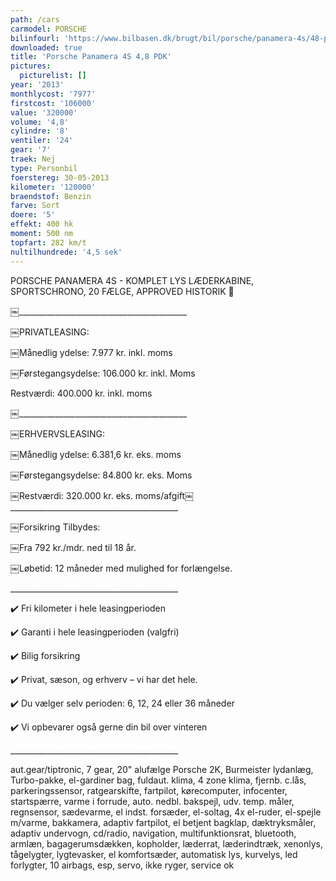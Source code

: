 ```yaml
---
path: /cars
carmodel: PORSCHE
bilinfourl: 'https://www.bilbasen.dk/brugt/bil/porsche/panamera-4s/48-pdk-5d/4125477'
downloaded: true
title: 'Porsche Panamera 4S 4,8 PDK'
pictures:
  picturelist: []
year: '2013'
monthlycost: '7977'
firstcost: '106000'
value: '320000'
volume: '4,8'
cylindre: '8'
ventiler: '24'
gear: '7'
traek: Nej
type: Personbil
foerstereg: 30-05-2013
kilometer: '120000'
braendstof: Benzin
farve: Sort
doere: '5'
effekt: 400 hk
moment: 500 nm
topfart: 282 km/t
nultilhundrede: '4,5 sek'
---
```

PORSCHE PANAMERA 4S - KOMPLET LYS LÆDERKABINE, SPORTSCHRONO, 20 FÆLGE, APPROVED HISTORIK 🎯

￼\_\_\_\_\_\_\_\_\_\_\_\_\_\_\_\_\_\_\_\_\_\_\_\_\_\_\_\_\_\_\_\_\_\_\_\_\_\_\_\_\_\_

￼PRIVATLEASING:

￼Månedlig ydelse: 7.977 kr. inkl. moms

￼Førstegangsydelse: 106.000 kr. inkl. Moms

Restværdi: 400.000 kr. inkl. moms

￼\_\_\_\_\_\_\_\_\_\_\_\_\_\_\_\_\_\_\_\_\_\_\_\_\_\_\_\_\_\_\_\_\_\_\_\_\_\_\_\_\_\_

￼ERHVERVSLEASING:

￼Månedlig ydelse: 6.381,6 kr. eks. moms

￼Førstegangsydelse: 84.800 kr. eks. Moms

￼Restværdi: 320.000 kr. eks. moms/afgift￼\_\_\_\_\_\_\_\_\_\_\_\_\_\_\_\_\_\_\_\_\_\_\_\_\_\_\_\_\_\_\_\_\_\_\_\_\_\_\_\_\_\_

￼Forsikring Tilbydes:

￼Fra 792 kr./mdr. ned til 18 år.

￼Løbetid: 12 måneder med mulighed for forlængelse.

\_\_\_\_\_\_\_\_\_\_\_\_\_\_\_\_\_\_\_\_\_\_\_\_\_\_\_\_\_\_\_\_\_\_\_\_\_\_\_\_\_\_

✔️ Fri kilometer i hele leasingperioden

✔️ Garanti i hele leasingperioden (valgfri)

✔️ Bilig forsikring

✔️ Privat, sæson, og erhverv – vi har det hele.

✔️ Du vælger selv perioden: 6, 12, 24 eller 36 måneder

✔️ Vi opbevarer også gerne din bil over vinteren

\_\_\_\_\_\_\_\_\_\_\_\_\_\_\_\_\_\_\_\_\_\_\_\_\_\_\_\_\_\_\_\_\_\_\_\_\_\_\_\_\_\_

aut.gear/tiptronic, 7 gear, 20" alufælge Porsche 2K, Burmeister lydanlæg, Turbo-pakke, el-gardiner bag, fuldaut. klima, 4 zone klima, fjernb. c.lås, parkeringssensor, ratgearskifte, fartpilot, kørecomputer, infocenter, startspærre, varme i forrude, auto. nedbl. bakspejl, udv. temp. måler, regnsensor, sædevarme, el indst. forsæder, el-soltag, 4x el-ruder, el-spejle m/varme, bakkamera, adaptiv fartpilot, el betjent bagklap, dæktryksmåler, adaptiv undervogn, cd/radio, navigation, multifunktionsrat, bluetooth, armlæn, bagagerumsdækken, kopholder, læderrat, læderindtræk, xenonlys, tågelygter, lygtevasker, el komfortsæder, automatisk lys, kurvelys, led forlygter, 10 airbags, esp, servo, ikke ryger, service ok
